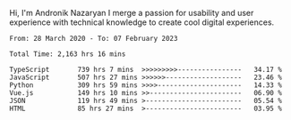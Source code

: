 Hi, I'm Andronik Nazaryan
I merge a passion for usability and user experience with technical knowledge to create cool digital experiences.


<!--START_SECTION:waka-->

```text
From: 28 March 2020 - To: 07 February 2023

Total Time: 2,163 hrs 16 mins

TypeScript       739 hrs 7 mins  >>>>>>>>>----------------   34.17 %
JavaScript       507 hrs 27 mins >>>>>>-------------------   23.46 %
Python           309 hrs 59 mins >>>>---------------------   14.33 %
Vue.js           149 hrs 10 mins >>-----------------------   06.90 %
JSON             119 hrs 49 mins >------------------------   05.54 %
HTML             85 hrs 27 mins  >------------------------   03.95 %
```

<!--END_SECTION:waka-->
